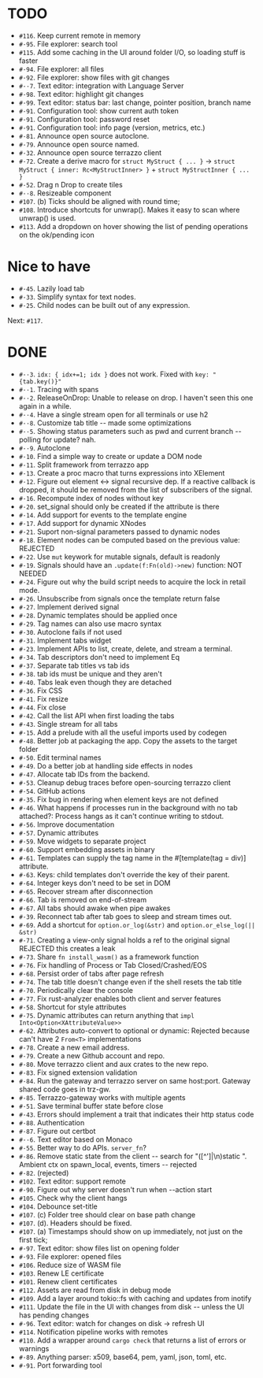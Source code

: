 # TODO
- `#116`. Keep current remote in memory
- `#·95`. File explorer: search tool
- `#115`. Add some caching in the UI around folder I/O, so loading stuff is faster
- `#·94`. File explorer: all files
- `#·92`. File explorer: show files with git changes
- `#··7`. Text editor: integration with Language Server
- `#·98`. Text editor: highlight git changes
- `#·99`. Text editor: status bar: last change, pointer position, branch name
- `#·91`. Configuration tool: show current auth token
- `#·91`. Configuration tool: password reset
- `#·91`. Configuration tool: info page (version, metrics, etc.)
- `#·81`. Announce open source autoclone.
- `#·79`. Announce open source named.
- `#·32`. Announce open source terrazzo client
- `#·72`. Create a derive macro for `struct MyStruct { ... }` → `struct MyStruct { inner: Rc<MyStructInner> }` + `struct MyStructInner { ... }`
- `#·52`. Drag n Drop to create tiles
- `#··8`. Resizeable component
- `#107`. (b) Ticks should be aligned with round time;
- `#108`. Introduce shortcuts for unwrap(). Makes it easy to scan where unwrap() is used.
- `#113`. Add a dropdown on hover showing the list of pending operations on the ok/pending icon

# Nice to have
- `#·45`. Lazily load tab
- `#·33`. Simplify syntax for text nodes.
- `#·25`. Child nodes can be built out of any expression.

Next: `#117`.

# DONE
- `#··3`. `idx: { idx+=1; idx }` does not work. Fixed with `key: "{tab.key()}"`
- `#··1`. Tracing with spans
- `#··2`. ReleaseOnDrop: Unable to release on drop. I haven't seen this one again in a while.
- `#··4`. Have a single stream open for all terminals or use h2
- `#··8`. Customize tab title -- made some optimizations
- `#··5`. Showing status parameters such as pwd and current branch -- polling for update? nah.
- `#··9`. Autoclone
- `#·10`. Find a simple way to create or update a DOM node
- `#·11`. Split framework from terrazzo app
- `#·13`. Create a proc macro that turns expressions into XElement
- `#·12`. Figure out element <-> signal recursive dep. If a reactive callback is dropped, it should be removed from the list of subscribers of the signal.
- `#·16`. Recompute index of nodes without key
- `#·20`. set_signal should only be created if the attribute is there
- `#·14`. Add support for events to the template engine
- `#·17`. Add support for dynamic XNodes
- `#·21`. Suport non-signal parameters passed to dynamic nodes
- `#·18`. Element nodes can be computed based on the previous value: REJECTED
- `#·22`. Use `mut` keywork for mutable signals, default is readonly
- `#·19`. Signals should have an `.update(f:Fn(old)->new)` function: NOT NEEDED
- `#·24`. Figure out why the build script needs to acquire the lock in retail mode.
- `#·26`. Unsubscribe from signals once the template return false
- `#·27`. Implement derived signal
- `#·28`. Dynamic templates should be applied once
- `#·29`. Tag names can also use macro syntax
- `#·30`. Autoclone fails if not used
- `#·31`. Implement tabs widget
- `#·23`. Implement APIs to list, create, delete, and stream a terminal.
- `#·34`. Tab descriptors don't need to implement Eq
- `#·37`. Separate tab titles vs tab ids
- `#·38`. tab ids must be unique and they aren't
- `#·40`. Tabs leak even though they are detached
- `#·36`. Fix CSS
- `#·41`. Fix resize
- `#·44`. Fix close
- `#·42`. Call the list API when first loading the tabs
- `#·43`. Single stream for all tabs
- `#·15`. Add a prelude with all the useful imports used by codegen
- `#·48`. Better job at packaging the app. Copy the assets to the target folder
- `#·50`. Edit terminal names
- `#·49`. Do a better job at handling side effects in nodes
- `#·47`. Allocate tab IDs from the backend.
- `#·53`. Cleanup debug traces before open-sourcing terrazzo client
- `#·54`. GitHub actions
- `#·35`. Fix bug in rendering when element keys are not defined
- `#·46`. What happens if processes run in the background with no tab attached?: Process hangs as it can't continue writing to stdout.
- `#·56`. Improve documentation
- `#·57`. Dynamic attributes
- `#·59`. Move widgets to separate project
- `#·60`. Support embedding assets in binary
- `#·61`. Templates can supply the tag name in the #[template(tag = div)] attribute.
- `#·63`. Keys: child templates don't override the key of their parent.
- `#·64`. Integer keys don't need to be set in DOM
- `#·65`. Recover stream after disconnection
- `#·66`. Tab is removed on end-of-stream
- `#·67`. All tabs should awake when pipe awakes
- `#·39`. Reconnect tab after tab goes to sleep and stream times out.
- `#·69`. Add a shortcut for `option.or_log(&str)` and `option.or_else_log(|| &str)`
- `#·71`. Creating a view-only signal holds a ref to the original signal REJECTED this creates a leak
- `#·73`. Share `fn install_wasm()` as a framework function
- `#·76`. Fix handling of Process or Tab Closed/Crashed/EOS
- `#·68`. Persist order of tabs after page refresh
- `#·74`. The tab title doesn't change even if the shell resets the tab title
- `#·70`. Periodically clear the console
- `#·77`. Fix rust-analyzer enables both client and server features
- `#·58`. Shortcut for style attributes
- `#·75`. Dynamic attributes can return anything that `impl Into<Option<XAttributeValue>>`
- `#·62`. Attributes auto-convert to optional or dynamic: Rejected because can't have 2 `From<T>` implementations
- `#·78`. Create a new email address.
- `#·79`. Create a new Github account and repo.
- `#·80`. Move terrazzo client and aux crates to the new repo.
- `#·83`. Fix signed extension validation
- `#·84`. Run the gateway and terrazzo server on same host:port. Gateway shared code goes in trz-gw.
- `#·85`. Terrazzo-gateway works with multiple agents
- `#·51`. Save terminal buffer state before close
- `#·43`. Errors should implement a trait that indicates their http status code
- `#·88`. Authentication
- `#·87`. Figure out certbot
- `#··6`. Text editor based on Monaco
- `#·55`. Better way to do APIs. `server_fn`?
- `#·86`. Remove static state from the client -- search for "([^']|\n)static ". Ambient ctx on spawn_local, events, timers -- rejected
- `#·82`. (rejected)
- `#102`. Text editor: support remote
- `#·90`. Figure out why server doesn't run when --action start
- `#105`. Check why the client hangs
- `#104`. Debounce set-title
- `#107`. (c) Folder tree should clear on base path change
- `#107`. (d). Headers should be fixed.
- `#107`. (a) Timestamps should show on up immediately, not just on the first tick;
- `#·97`. Text editor: show files list on opening folder
- `#·93`. File explorer: opened files
- `#106`. Reduce size of WASM file
- `#103`. Renew LE certificate
- `#101`. Renew client certificates
- `#112`. Assets are read from disk in debug mode
- `#109`. Add a layer around tokio::fs with caching and updates from inotify
- `#111`. Update the file in the UI with changes from disk -- unless the UI has pending changes
- `#·96`. Text editor: watch for changes on disk → refresh UI
- `#114`. Notification pipeline works with remotes
- `#110`. Add a wrapper around `cargo check` that returns a list of errors or warnings
- `#·89`. Anything parser: x509, base64, pem, yaml, json, toml, etc.
- `#·91`. Port forwarding tool
